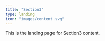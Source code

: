 ```yaml
---
title: "Section3"
type: landing
icon: "images/content.svg"
---
```


This is the landing page for Section3 content.

